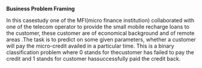 **Business Problem Framing**

In this casestudy one of the MFI(micro finance institution) collaborated with one of the telecom operator to provide the small mobile recharge loans to the customer, these customer are of
economical background and of remote areas .The task is to predict on some given parameters, whether a customer will pay the micro-credit availed in a particular time.
This is a binary classification problem where 0 stands for thecustomer has failed to pay the credit and 1 stands for customer hassuccessfully paid the credit back.
